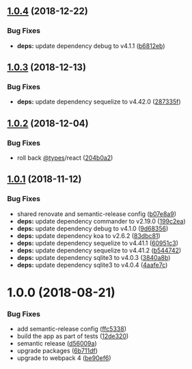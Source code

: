 ## [1.0.4](https://github.com/mike-works/vscode-fundamentals/compare/v1.0.3...v1.0.4) (2018-12-22)


### Bug Fixes

* **deps:** update dependency debug to v4.1.1 ([b6812eb](https://github.com/mike-works/vscode-fundamentals/commit/b6812eb))

## [1.0.3](https://github.com/mike-works/vscode-fundamentals/compare/v1.0.2...v1.0.3) (2018-12-13)


### Bug Fixes

* **deps:** update dependency sequelize to v4.42.0 ([287335f](https://github.com/mike-works/vscode-fundamentals/commit/287335f))

## [1.0.2](https://github.com/mike-works/vscode-fundamentals/compare/v1.0.1...v1.0.2) (2018-12-04)


### Bug Fixes

* roll back [@types](https://github.com/types)/react ([204b0a2](https://github.com/mike-works/vscode-fundamentals/commit/204b0a2))

## [1.0.1](https://github.com/mike-works/vscode-fundamentals/compare/v1.0.0...v1.0.1) (2018-11-12)


### Bug Fixes

* shared renovate and semantic-release config ([b07e8a9](https://github.com/mike-works/vscode-fundamentals/commit/b07e8a9))
* **deps:** update dependency commander to v2.19.0 ([199c2ea](https://github.com/mike-works/vscode-fundamentals/commit/199c2ea))
* **deps:** update dependency debug to v4.1.0 ([9d68356](https://github.com/mike-works/vscode-fundamentals/commit/9d68356))
* **deps:** update dependency koa to v2.6.2 ([83dbc81](https://github.com/mike-works/vscode-fundamentals/commit/83dbc81))
* **deps:** update dependency sequelize to v4.41.1 ([60951c3](https://github.com/mike-works/vscode-fundamentals/commit/60951c3))
* **deps:** update dependency sequelize to v4.41.2 ([b544742](https://github.com/mike-works/vscode-fundamentals/commit/b544742))
* **deps:** update dependency sqlite3 to v4.0.3 ([3840a8b](https://github.com/mike-works/vscode-fundamentals/commit/3840a8b))
* **deps:** update dependency sqlite3 to v4.0.4 ([4aafe7c](https://github.com/mike-works/vscode-fundamentals/commit/4aafe7c))

# 1.0.0 (2018-08-21)


### Bug Fixes

* add semantic-release config ([ffc5338](https://github.com/mike-works/vscode-fundamentals/commit/ffc5338))
* build the app as part of tests ([12de320](https://github.com/mike-works/vscode-fundamentals/commit/12de320))
* semantic release ([d56009a](https://github.com/mike-works/vscode-fundamentals/commit/d56009a))
* upgrade packages ([6b711df](https://github.com/mike-works/vscode-fundamentals/commit/6b711df))
* upgrade to webpack 4 ([be90ef6](https://github.com/mike-works/vscode-fundamentals/commit/be90ef6))
